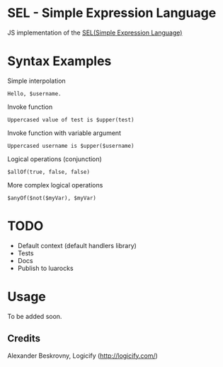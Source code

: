 SEL - Simple Expression Language
====================================

JS implementation of the [SEL(Simple Expression Language)](https://github.com/Logicify/sel)

# Syntax Examples

Simple interpolation

```
Hello, $username.
```

Invoke function

```
Uppercased value of test is $upper(test)
```

Invoke function with variable argument

```
Uppercased username is $upper($username)
```

Logical operations (conjunction)

```
$allOf(true, false, false)
```

More complex logical operations

```
$anyOf($not($myVar), $myVar)
```

# TODO
 - Default context (default handlers library)
 - Tests
 - Docs
 - Publish to luarocks

# Usage

To be added soon.

Credits
-------
Alexander Beskrovny, Logicify (<http://logicify.com/>)